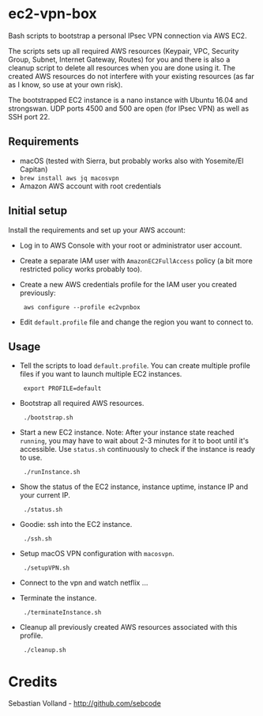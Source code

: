 # ec2-vpn-box

Bash scripts to bootstrap a personal IPsec VPN connection via AWS EC2.

The scripts sets up all required AWS resources (Keypair, VPC, Security Group,
Subnet, Internet Gateway, Routes) for you and there is also a cleanup script
to delete all resources when you are done using it. The created AWS resources
do not interfere with your existing resources (as far as I know, so use at your
own risk).

The bootstrapped EC2 instance is a nano instance with Ubuntu 16.04 and
strongswan. UDP ports 4500 and 500 are open (for IPsec VPN) as well as
SSH port 22.

## Requirements

 * macOS (tested with Sierra, but probably works also with Yosemite/El Capitan)
 * `brew install aws jq macosvpn`
 * Amazon AWS account with root credentials

## Initial setup

Install the requirements and set up your AWS account:

 * Log in to AWS Console with your root or administrator user account.
 * Create a separate IAM user with `AmazonEC2FullAccess` policy
   (a bit more restricted policy works probably too).
 * Create a new AWS credentials profile for the IAM user you created previously:

        aws configure --profile ec2vpnbox

 * Edit `default.profile` file and change the region you want to connect to.

## Usage

 * Tell the scripts to load `default.profile`. You can create multiple profile
   files if you want to launch multiple EC2 instances.

        export PROFILE=default 

 * Bootstrap all required AWS resources.

        ./bootstrap.sh

 * Start a new EC2 instance. Note: After your instance state reached `running`,
   you may have to wait about 2-3 minutes for it to boot until it's accessible.
   Use `status.sh` continuously to check if the instance is ready to use.

        ./runInstance.sh

 * Show the status of the EC2 instance, instance uptime, instance IP and your current IP.

        ./status.sh

 * Goodie: ssh into the EC2 instance.

        ./ssh.sh

 * Setup macOS VPN configuration with `macosvpn`.

        ./setupVPN.sh
    
 * Connect to the vpn and watch netflix ...

 * Terminate the instance.

        ./terminateInstance.sh

 * Cleanup all previously created AWS resources associated with this profile.

        ./cleanup.sh

# Credits

Sebastian Volland - http://github.com/sebcode

